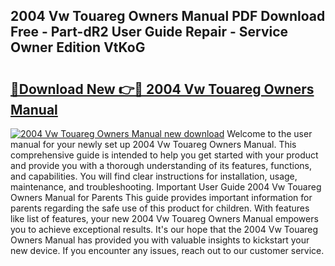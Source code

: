## 2004 Vw Touareg Owners Manual PDF Download Free - Part-dR2 User Guide Repair - Service Owner Edition VtKoG

# <h2><a href="http://bc3089.oget.top/?id=2004+Vw+Touareg+Owners+Manual">🔗Download New 👉🔴 2004 Vw Touareg Owners Manual</a></h2>

[![2004 Vw Touareg Owners Manual new download](https://i.imgur.com/5g1atiW.png)](http://bc3089.oget.top/?id=2004+Vw+Touareg+Owners+Manual)
Welcome to the user manual for your newly set up 2004 Vw Touareg Owners Manual. This comprehensive guide is intended to help you get started with your product and provide you with a thorough understanding of its features, functions, and capabilities. You will find clear instructions for installation, usage, maintenance, and troubleshooting. Important User Guide 2004 Vw Touareg Owners Manual for Parents This guide provides important information for parents regarding the safe use of this product for children. With features like list of features, your new 2004 Vw Touareg Owners Manual empowers you to achieve exceptional results. It's our hope that the 2004 Vw Touareg Owners Manual has provided you with valuable insights to kickstart your new device. If you encounter any issues, reach out to our customer service.
